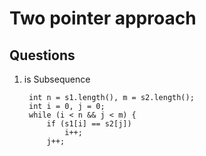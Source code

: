 # Two pointer approach 

## Questions 

1. is Subsequence

   ```
    int n = s1.length(), m = s2.length();
    int i = 0, j = 0;
    while (i < n && j < m) {
        if (s1[i] == s2[j])
            i++;
        j++;
    ```
